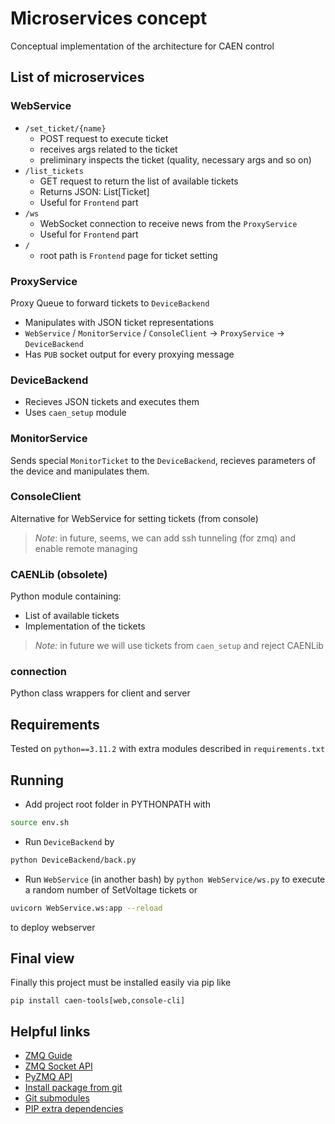 # Microservices concept

Conceptual implementation of the architecture for CAEN control

## List of microservices

### WebService
* `/set_ticket/{name}`
  * POST request to execute ticket
  * receives args related to the ticket
  * preliminary inspects the ticket (quality, necessary args and so on)
* `/list_tickets`
  * GET request to return the list of available tickets
  * Returns JSON: List[Ticket]
  * Useful for `Frontend` part
* `/ws`
  * WebSocket connection to receive news from the `ProxyService`
  * Useful for `Frontend` part
* `/`
  * root path is `Frontend` page for ticket setting

### ProxyService
Proxy Queue to forward tickets to `DeviceBackend`
* Manipulates with JSON ticket representations
* `WebService` / `MonitorService` / `ConsoleClient` → `ProxyService` → `DeviceBackend`
* Has `PUB` socket output for every proxying message

### DeviceBackend
* Recieves JSON tickets and executes them
* Uses `caen_setup` module

### MonitorService
Sends special `MonitorTicket` to the `DeviceBackend`, recieves parameters of the device and manipulates them.

### ConsoleClient
Alternative for WebService for setting tickets (from console)

> *Note*:
> in future, seems, we can add ssh tunneling (for zmq) and enable remote managing 

### CAENLib (obsolete)
Python module containing:
* List of available tickets
* Implementation of the tickets

> *Note:* in future we will use tickets from `caen_setup` and reject CAENLib

### connection
Python class wrappers for client and server

## Requirements
Tested on `python==3.11.2` with extra modules described in `requirements.txt`

## Running

* Add project root folder in PYTHONPATH with
```bash
source env.sh
```
* Run `DeviceBackend` by
```bash
python DeviceBackend/back.py
```
* Run `WebService` (in another bash) by `python WebService/ws.py` to execute a random number of SetVoltage tickets or 
```bash
uvicorn WebService.ws:app --reload
```
to deploy webserver

## Final view
Finally this project must be installed easily via pip like

```pip install caen-tools[web,console-cli]```

## Helpful links
* [ZMQ Guide](https://zguide.zeromq.org/)
* [ZMQ Socket API](https://zeromq.org/socket-api/)
* [PyZMQ API](https://pyzmq.readthedocs.io/en/latest/api/zmq.html)
* [Install package from git](https://github.com/pypa/pip/issues/6548)
* [Git submodules](https://git-scm.com/book/ru/v2/%D0%98%D0%BD%D1%81%D1%82%D1%80%D1%83%D0%BC%D0%B5%D0%BD%D1%82%D1%8B-Git-%D0%9F%D0%BE%D0%B4%D0%BC%D0%BE%D0%B4%D1%83%D0%BB%D0%B8)
* [PIP extra dependencies](https://setuptools.pypa.io/en/latest/userguide/dependency_management.html)